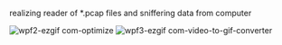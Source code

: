  realizing reader of *.pcap files and sniffering data from computer

![wpf2-ezgif com-optimize](https://github.com/sonne118/pcap_app/assets/66416341/352e70a8-d00d-4277-a73f-6a11c1244368)
![wpf3-ezgif com-video-to-gif-converter](https://github.com/sonne118/pcap_app/assets/66416341/3dd85b2e-1264-40ab-a180-60fbd982f6ba)
